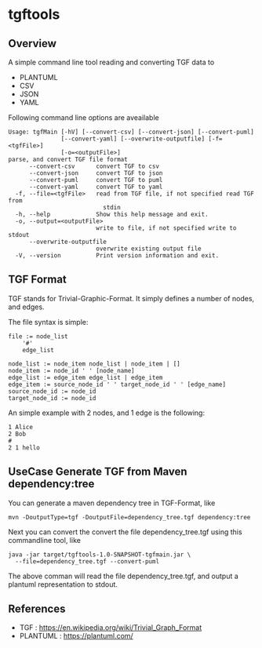 # tgftools

## Overview

A simple command line tool reading and converting TGF data to

* PLANTUML
* CSV
* JSON
* YAML

Following command line options are aveailable

```
Usage: tgfMain [-hV] [--convert-csv] [--convert-json] [--convert-puml]
               [--convert-yaml] [--overwrite-outputfile] [-f=<tgfFile>]
               [-o=<outputFile>]
parse, and convert TGF file format
      --convert-csv      convert TGF to csv
      --convert-json     convert TGF to json
      --convert-puml     convert TGF to puml
      --convert-yaml     convert TGF to yaml
  -f, --file=<tgfFile>   read from TGF file, if not specified read TGF from
                           stdin
  -h, --help             Show this help message and exit.
  -o, --output=<outputFile>
                         write to file, if not specified write to stdout
      --overwrite-outputfile
                         overwrite existing output file
  -V, --version          Print version information and exit.
```

## TGF Format

TGF stands for Trivial-Graphic-Format. It simply defines a number of nodes,
and edges.

The file syntax is simple:

```
file := node_list
    '#'
    edge_list

node_list := node_item node_list | node_item | []
node_item := node_id ' ' [node_name]
edge_list := edge_item edge_list | edge_item
edge_item := source_node_id ' ' target_node_id ' ' [edge_name]
source_node_id := node_id
target_node_id := node_id
```

An simple example with 2 nodes, and 1 edge is the following:

```
1 Alice
2 Bob
#
2 1 hello
```

## UseCase Generate TGF from Maven dependency:tree

You can generate a maven dependency tree in TGF-Format, like

```
mvn -DoutputType=tgf -DoutputFile=dependency_tree.tgf dependency:tree
```

Next you can convert the convert the file dependency_tree.tgf using this
commandline tool, like

```
java -jar target/tgftools-1.0-SNAPSHOT-tgfmain.jar \
  --file=dependency_tree.tgf --convert-puml
```

The above comman will read the file dependency_tree.tgf, and 
output a plantuml representation to stdout.



## References

* TGF : https://en.wikipedia.org/wiki/Trivial_Graph_Format
* PLANTUML : https://plantuml.com/
